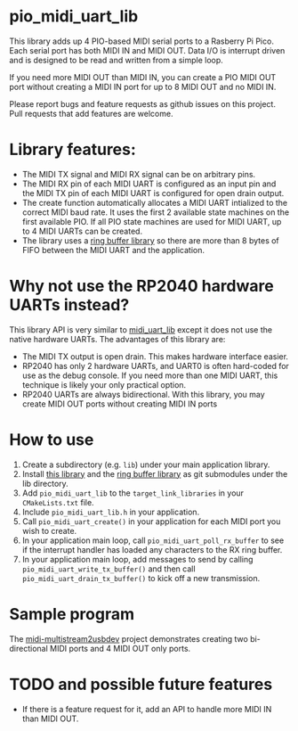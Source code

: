 # pio\_midi\_uart\_lib

This library adds up 4 PIO-based MIDI serial ports to a Rasberry Pi Pico.
Each serial port has both MIDI IN and MIDI OUT. Data I/O is interrupt
driven and is designed to be read and written from a simple loop.

If you need more MIDI OUT than MIDI IN, you can create a PIO MIDI OUT port
without creating a MIDI IN port for up to 8 MIDI OUT and no MIDI IN.

Please report bugs and feature requests as github issues on this project.
Pull requests that add features are welcome.

# Library features:
- The MIDI TX signal and MIDI RX signal can be on arbitrary pins.
- The MIDI RX pin of each MIDI UART is configured as an input pin
and the MIDI TX pin of each MIDI UART is configured for open drain output.
- The create function automatically allocates a MIDI UART intialized
to the correct MIDI baud rate. It uses the first 2 available state 
machines on the first available PIO. If all PIO state machines are
used for MIDI UART, up to 4 MIDI UARTs can be created.
- The library uses a [ring buffer library](https://github.com/rppicomidi/ring_buffer_lib) so there are more than 8 bytes of FIFO between the MIDI UART and the application.

# Why not use the RP2040 hardware UARTs instead?
This library API is very similar to [midi_uart_lib](https://github.com/rppicomidi/midi_uart_lib) except it does not use the native hardware UARTs. The advantages of this library are:
- The MIDI TX output is open drain. This makes hardware interface easier.
- RP2040 has only 2 hardware UARTs, and UART0 is often hard-coded for use as the debug console. If you need more than one MIDI UART, this technique is likely your only practical option.
- RP2040 UARTs are always bidirectional. With this library, you may create
MIDI OUT ports without creating MIDI IN ports

# How to use
1. Create a subdirectory (e.g. `lib`) under your main application library.
2. Install [this library](https://github.com/rppicomidi/pio_midi_uart_lib)
and the [ring buffer library](https://github.com/rppicomidi/ring_buffer_lib) as git submodules under the lib directory. 
3. Add `pio_midi_uart_lib` to the `target_link_libraries` in your `CMakeLists.txt` file.
4. Include `pio_midi_uart_lib.h` in your application.
5. Call `pio_midi_uart_create()` in your application for each MIDI port
you wish to create.
6. In your application main loop, call `pio_midi_uart_poll_rx_buffer` to
see if the interrupt handler has loaded any characters to the RX ring buffer.
7. In your application main loop, add messages to send by calling
`pio_midi_uart_write_tx_buffer()` and then call `pio_midi_uart_drain_tx_buffer()` to kick off a new transmission.

# Sample program
The [midi-multistream2usbdev](https://github.com/rppicomidi/midi-multistream2usbdev) project demonstrates creating two bi-directional
MIDI ports and 4 MIDI OUT only ports.

# TODO and possible future features
- If there is a feature request for it, add an API to handle more MIDI IN
than MIDI OUT.
